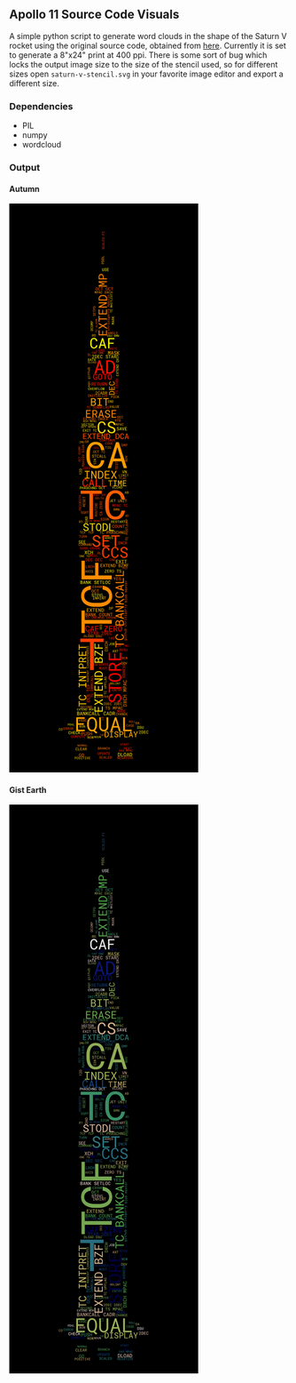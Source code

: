 ## Apollo 11 Source Code Visuals

A simple python script to generate word clouds in the shape of the Saturn V rocket using the original source code, 
obtained from [here](https://github.com/chrislgarry/Apollo-11). Currently it is set to generate a 8"x24" print at 400 ppi.
There is some sort of bug which locks the output image size to the size of the stencil used, so for different sizes open
`saturn-v-stencil.svg` in your favorite image editor and export a different size.

### Dependencies
* PIL
* numpy
* wordcloud

### Output

#### Autumn
![autumn rocket](output\saturn-v-autumn.png)

#### Gist Earth
![autumn rocket](output\saturn-v-gist_earth.png)
